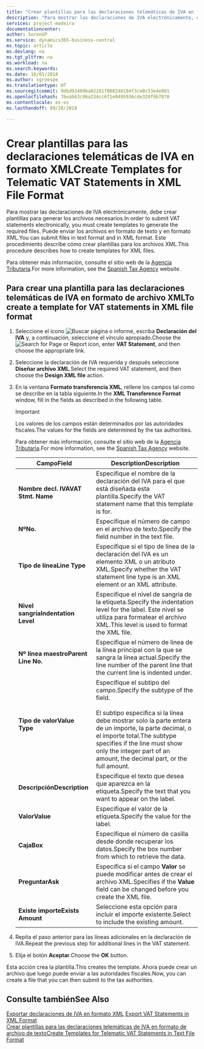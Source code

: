 ```yaml
---
title: "Crear plantillas para las declaraciones telemáticas de IVA en formato XML"
description: "Para mostrar las declaraciones de IVA electrónicamente, debe crear plantillas para generar los archivos necesarios. Puede enviar los archivos en formato de texto y en formato XML. Este procedimiento describe cómo crear plantillas para los archivos XML."
services: project-madeira
documentationcenter: 
author: SorenGP
ms.service: dynamics365-business-central
ms.topic: article
ms.devlang: na
ms.tgt_pltfrm: na
ms.workload: na
ms.search.keywords: 
ms.date: 10/01/2018
ms.author: sgroespe
ms.translationtype: HT
ms.sourcegitcommit: 9dbd92409ba02281f008246194f3ce0c53e4e001
ms.openlocfilehash: 76eab63c06a234cc6f1e0495936cde320f9b7870
ms.contentlocale: es-es
ms.lasthandoff: 09/28/2018

---
```

# <a name="create-templates-for-telematic-vat-statements-in-xml-file-format"></a><span data-ttu-id="713dd-105">Crear plantillas para las declaraciones telemáticas de IVA en formato XML</span><span class="sxs-lookup"><span data-stu-id="713dd-105">Create Templates for Telematic VAT Statements in XML File Format</span></span>
<span data-ttu-id="713dd-106">Para mostrar las declaraciones de IVA electrónicamente, debe crear plantillas para generar los archivos necesarios.</span><span class="sxs-lookup"><span data-stu-id="713dd-106">In order to submit VAT statements electronically, you must create templates to generate the required files.</span></span> <span data-ttu-id="713dd-107">Puede enviar los archivos en formato de texto y en formato XML.</span><span class="sxs-lookup"><span data-stu-id="713dd-107">You can submit files in text format and in XML format.</span></span> <span data-ttu-id="713dd-108">Este procedimiento describe cómo crear plantillas para los archivos XML.</span><span class="sxs-lookup"><span data-stu-id="713dd-108">This procedure describes how to create templates for XML files.</span></span>  

<span data-ttu-id="713dd-109">Para obtener más información, consulte el sitio web de la [Agencia Tributaria](https://go.microsoft.com/fwlink/?LinkID=238181).</span><span class="sxs-lookup"><span data-stu-id="713dd-109">For more information, see the [Spanish Tax Agency](https://go.microsoft.com/fwlink/?LinkID=238181) website.</span></span>  

## <a name="to-create-a-template-for-vat-statements-in-xml-file-format"></a><span data-ttu-id="713dd-110">Para crear una plantilla para las declaraciones telemáticas de IVA en formato de archivo XML</span><span class="sxs-lookup"><span data-stu-id="713dd-110">To create a template for VAT statements in XML file format</span></span>  

1.  <span data-ttu-id="713dd-111">Seleccione el icono ![Buscar página o informe](../../media/ui-search/search_small.png "icono Buscar página o informe"), escriba **Declaración del IVA** y, a continuación, seleccione el vínculo apropiado.</span><span class="sxs-lookup"><span data-stu-id="713dd-111">Choose the ![Search for Page or Report](../../media/ui-search/search_small.png "Search for Page or Report icon") icon, enter **VAT Statement**, and then choose the appropriate link.</span></span>  
2.  <span data-ttu-id="713dd-112">Seleccione la declaración de IVA requerida y después seleccione **Diseñar archivo XML**.</span><span class="sxs-lookup"><span data-stu-id="713dd-112">Select the required VAT statement, and then choose the **Design XML file** action.</span></span>  
3.  <span data-ttu-id="713dd-113">En la ventana **Formato transferencia XML**, rellene los campos tal como se describe en la tabla siguiente.</span><span class="sxs-lookup"><span data-stu-id="713dd-113">In the **XML Transference Format** window, fill in the fields as described in the following table.</span></span>  

    > [!IMPORTANT]  
    >  <span data-ttu-id="713dd-114">Los valores de los campos están determinados por las autoridades fiscales.</span><span class="sxs-lookup"><span data-stu-id="713dd-114">The values for the fields are determined by the tax authorities.</span></span>  
    >   
    >  <span data-ttu-id="713dd-115">Para obtener más información, consulte el sitio web de la [Agencia Tributaria](https://go.microsoft.com/fwlink/?LinkID=238181).</span><span class="sxs-lookup"><span data-stu-id="713dd-115">For more information, see the [Spanish Tax Agency](https://go.microsoft.com/fwlink/?LinkID=238181) website.</span></span>  

    |<span data-ttu-id="713dd-116">Campo</span><span class="sxs-lookup"><span data-stu-id="713dd-116">Field</span></span>|<span data-ttu-id="713dd-117">Description</span><span class="sxs-lookup"><span data-stu-id="713dd-117">Description</span></span>|  
    |---------------------------------|---------------------------------------|  
    |<span data-ttu-id="713dd-118">**Nombre decl. IVA**</span><span class="sxs-lookup"><span data-stu-id="713dd-118">**VAT Stmt. Name**</span></span>|<span data-ttu-id="713dd-119">Especifique el nombre de la declaración del IVA para el que está diseñada esta plantilla.</span><span class="sxs-lookup"><span data-stu-id="713dd-119">Specify the VAT statement name that this template is for.</span></span>|  
    |<span data-ttu-id="713dd-120">**Nº**</span><span class="sxs-lookup"><span data-stu-id="713dd-120">**No.**</span></span>|<span data-ttu-id="713dd-121">Especifique el número de campo en el archivo de texto.</span><span class="sxs-lookup"><span data-stu-id="713dd-121">Specify the field number in the text file.</span></span>|  
    |<span data-ttu-id="713dd-122">**Tipo de línea**</span><span class="sxs-lookup"><span data-stu-id="713dd-122">**Line Type**</span></span>|<span data-ttu-id="713dd-123">Especifique si el tipo de línea de la declaración del IVA es un elemento XML o un atributo XML.</span><span class="sxs-lookup"><span data-stu-id="713dd-123">Specify whether the VAT statement line type is an XML element or an XML attribute.</span></span>|  
    |<span data-ttu-id="713dd-124">**Nivel sangría**</span><span class="sxs-lookup"><span data-stu-id="713dd-124">**Indentation Level**</span></span>|<span data-ttu-id="713dd-125">Especifique el nivel de sangría de la etiqueta.</span><span class="sxs-lookup"><span data-stu-id="713dd-125">Specify the indentation level for the label.</span></span> <span data-ttu-id="713dd-126">Este nivel se utiliza para formatear el archivo XML.</span><span class="sxs-lookup"><span data-stu-id="713dd-126">This level is used to format the XML file.</span></span>|  
    |<span data-ttu-id="713dd-127">**Nº línea maestro**</span><span class="sxs-lookup"><span data-stu-id="713dd-127">**Parent Line No.**</span></span>|<span data-ttu-id="713dd-128">Especifique el número de línea de la línea principal con la que se sangra la línea actual.</span><span class="sxs-lookup"><span data-stu-id="713dd-128">Specify the line number of the parent line that the current line is indented under.</span></span>|  
    |<span data-ttu-id="713dd-129">**Tipo de valor**</span><span class="sxs-lookup"><span data-stu-id="713dd-129">**Value Type**</span></span>|<span data-ttu-id="713dd-130">Especifique el subtipo del campo.</span><span class="sxs-lookup"><span data-stu-id="713dd-130">Specify the subtype of the field.</span></span><br /><br /> <span data-ttu-id="713dd-131">El subtipo especifica si la línea debe mostrar solo la parte entera de un importe, la parte decimal, o el importe total.</span><span class="sxs-lookup"><span data-stu-id="713dd-131">The subtype specifies if the line must show only the integer part of an amount, the decimal part, or the full amount.</span></span>|  
    |<span data-ttu-id="713dd-132">**Descripción**</span><span class="sxs-lookup"><span data-stu-id="713dd-132">**Description**</span></span>|<span data-ttu-id="713dd-133">Especifique el texto que desea que aparezca en la etiqueta.</span><span class="sxs-lookup"><span data-stu-id="713dd-133">Specify the text that you want to appear on the label.</span></span>|  
    |<span data-ttu-id="713dd-134">**Valor**</span><span class="sxs-lookup"><span data-stu-id="713dd-134">**Value**</span></span>|<span data-ttu-id="713dd-135">Especifique el valor de la etiqueta.</span><span class="sxs-lookup"><span data-stu-id="713dd-135">Specify the value for the label.</span></span>|  
    |<span data-ttu-id="713dd-136">**Caja**</span><span class="sxs-lookup"><span data-stu-id="713dd-136">**Box**</span></span>|<span data-ttu-id="713dd-137">Especifique el número de casilla desde donde recuperar los datos.</span><span class="sxs-lookup"><span data-stu-id="713dd-137">Specify the box number from which to retrieve the data.</span></span>|  
    |<span data-ttu-id="713dd-138">**Preguntar**</span><span class="sxs-lookup"><span data-stu-id="713dd-138">**Ask**</span></span>|<span data-ttu-id="713dd-139">Especifica si el campo **Valor** se puede modificar antes de crear el archivo XML.</span><span class="sxs-lookup"><span data-stu-id="713dd-139">Specifies if the **Value** field can be changed before you create the XML file.</span></span>|  
    |<span data-ttu-id="713dd-140">**Existe importe**</span><span class="sxs-lookup"><span data-stu-id="713dd-140">**Exists Amount**</span></span>|<span data-ttu-id="713dd-141">Seleccione esta opción para incluir el importe existente.</span><span class="sxs-lookup"><span data-stu-id="713dd-141">Select to include the existing amount.</span></span>|  

4.  <span data-ttu-id="713dd-142">Repita el paso anterior para las líneas adicionales en la declaración de IVA.</span><span class="sxs-lookup"><span data-stu-id="713dd-142">Repeat the previous step for additional lines in the VAT statement.</span></span>  
5.  <span data-ttu-id="713dd-143">Elija el botón **Aceptar**.</span><span class="sxs-lookup"><span data-stu-id="713dd-143">Choose the **OK** button.</span></span>  

<span data-ttu-id="713dd-144">Esta acción crea la plantilla.</span><span class="sxs-lookup"><span data-stu-id="713dd-144">This creates the template.</span></span> <span data-ttu-id="713dd-145">Ahora puede crear un archivo que luego puede enviar a las autoridades fiscales.</span><span class="sxs-lookup"><span data-stu-id="713dd-145">Now, you can create a file that you can then submit to the tax authorities.</span></span>  

## <a name="see-also"></a><span data-ttu-id="713dd-146">Consulte también</span><span class="sxs-lookup"><span data-stu-id="713dd-146">See Also</span></span>  
 <span data-ttu-id="713dd-147">[Exportar declaraciones de IVA en formato XML](how-to-export-vat-statements-in-xml-format.md) </span><span class="sxs-lookup"><span data-stu-id="713dd-147">[Export VAT Statements in XML Format](how-to-export-vat-statements-in-xml-format.md) </span></span>  
 [<span data-ttu-id="713dd-148">Crear plantillas para las declaraciones telemáticas de IVA en formato de archivo de texto</span><span class="sxs-lookup"><span data-stu-id="713dd-148">Create Templates for Telematic VAT Statements in Text File Format</span></span>](how-to-create-templates-for-telematic-vat-statements-in-text-file-format.md)

